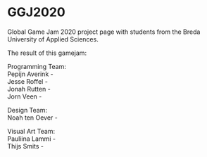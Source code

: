 # GGJ2020
Global Game Jam 2020 project page with students from the Breda University of Applied Sciences.

The result of this gamejam:

Programming Team:  
Pepijn Averink -  
Jesse Roffel -  
Jonah Rutten -  
Jorn Veen -  

Design Team:  
Noah ten Oever -  

Visual Art Team:  
Pauliina Lammi -  
Thijs Smits -   
